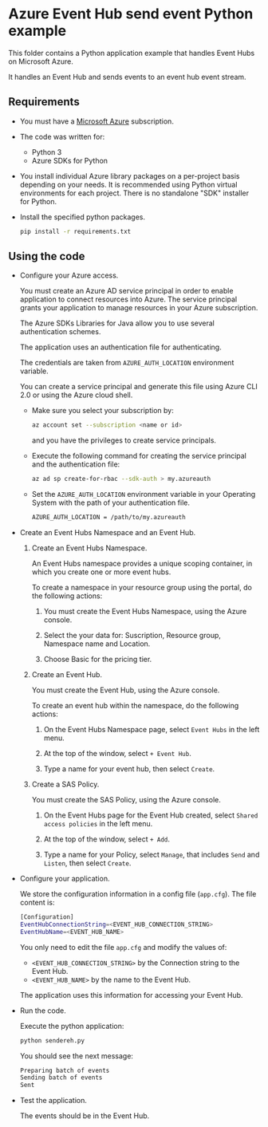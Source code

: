 # Azure Event Hub send event Python example

This folder contains a Python application example that handles Event Hubs on Microsoft Azure.

It handles an Event Hub and sends events to an event hub event stream.

## Requirements

* You must have a [Microsoft Azure](https://azure.microsoft.com/) subscription.

* The code was written for:
  * Python 3
  * Azure SDKs for Python

* You install individual Azure library packages on a per-project basis depending on your needs. It is recommended using Python virtual environments for each project. There is no standalone "SDK" installer for Python.

* Install the specified python packages.

  ```bash
  pip install -r requirements.txt
  ```

## Using the code

* Configure your Azure access.

  You must create an Azure AD service principal in order to enable application to connect resources into Azure. The service principal grants your application to manage resources in your Azure subscription.

  The Azure SDKs Libraries for Java allow you to use several authentication schemes.

  The application uses an authentication file for authenticating.

  The credentials are taken from `AZURE_AUTH_LOCATION` environment variable.

  You can create a service principal and generate this file using Azure CLI 2.0 or using the Azure cloud shell.

  * Make sure you select your subscription by:

    ```bash
    az account set --subscription <name or id>
    ```

    and you have the privileges to create service principals.

  * Execute the following command for creating the service principal and the authentication file:
  
    ```bash
    az ad sp create-for-rbac --sdk-auth > my.azureauth
    ```
  
  * Set the `AZURE_AUTH_LOCATION` environment variable in your Operating System with the path of your authentication file.

    ```bash
    AZURE_AUTH_LOCATION = /path/to/my.azureauth
    ```

* Create an Event Hubs Namespace and an Event Hub.

  1. Create an Event Hubs Namespace.

     An Event Hubs namespace provides a unique scoping container, in which you create one or more event hubs.

     To create a namespace in your resource group using the portal, do the following actions:

     1. You must create the Event Hubs Namespace, using the Azure console.

     2. Select the your data for: Suscription, Resource group, Namespace name and Location.

     3. Choose Basic for the pricing tier.

  2. Create an Event Hub.

     You must create the Event Hub, using the Azure console.

     To create an event hub within the namespace, do the following actions:

     1. On the Event Hubs Namespace page, select `Event Hubs` in the left menu.

     2. At the top of the window, select `+ Event Hub`.

     3. Type a name for your event hub, then select `Create`.

  3. Create a SAS Policy.

     You must create the SAS Policy, using the Azure console.

     1. On the Event Hubs page for the Event Hub created, select `Shared access policies` in the left menu.

     2. At the top of the window, select `+ Add`.

     3. Type a name for your Policy, select `Manage`, that includes `Send` and `Listen`, then select `Create`.

* Configure your application.

  We store the configuration information in a config file (`app.cfg`). The file content is:

  ```bash
  [Configuration]
  EventHubConnectionString=<EVENT_HUB_CONNECTION_STRING>
  EventHubName=<EVENT_HUB_NAME>
  ```

  You only need to edit the file `app.cfg` and modify the values of:
  
  * `<EVENT_HUB_CONNECTION_STRING>` by the Connection string to the Event Hub.
  * `<EVENT_HUB_NAME>` by the name to the Event Hub.
  
  The application uses this information for accessing your Event Hub.

* Run the code.

  Execute the python application:

  ```bash
  python sendereh.py
  ```

  You should see the next message:
  
  ```bash
  Preparing batch of events
  Sending batch of events
  Sent
  ```

* Test the application.

  The events should be in the Event Hub.

